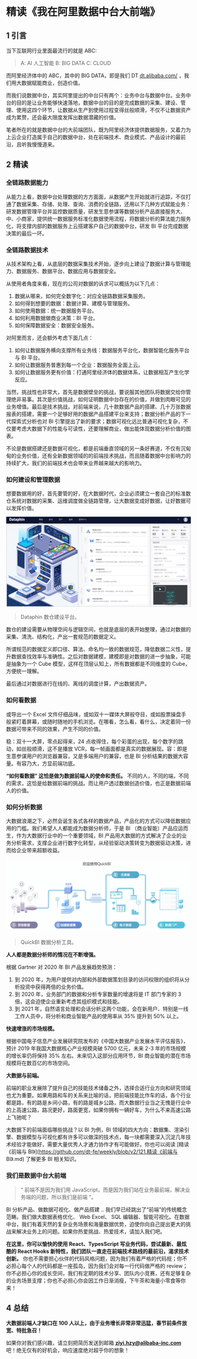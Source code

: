 # 精读《我在阿里数据中台大前端》

## 1 引言

当下互联网行业里面最流行的就是 ABC:

> A: AI 人工智能 B: BIG DATA C: CLOUD

而阿里经济体中的 ABC，其中的 BIG DATA，即是我们 DT [dt.alibaba.com/](https://dt.alibaba.com/) ，我们用大数据赋能商业，创造价值。

而我们说数据中台，其实阿里提出的中台只有两个：业务中台与数据中台。业务中台的目的是让业务能够快速落地，数据中台的目的是完成数据的采集、建设、管理、使用这四个环节，让数据从生产到使用过程变得丝般顺滑，不仅不让数据资产成为累赘，还会最大限度发挥出数据潜藏的价值。

笔者所在的就是数据中台的大前端团队，既为阿里经济体提供数据服务，又着力为上云企业打造属于自己的数据中台，处在前端技术、商业模式、产品设计的最前沿，且听我慢慢道来。

## 2 精读

### 全链路数据能力

从能力上看，数据中台处理数据的方方面面，从数据产生开始就进行追踪，不仅打通了数据采集、存储、处理、查询、消费的全链路，还用以下几种方式赋能业务：研发数据管理平台并监控数据质量，研发生意参谋等数据分析产品直接服务大、中、小商家，提供统一数据服务标准化数据使用流程，将数据分析的算法能力服务化，将支撑内部的数据服务上云搭建客户自己的数据中台，研发 BI 平台完成数据决策的最后一环。

### 全链路数据技术

从技术架构上看，从底层的数据采集技术开始，逐步向上建设了数据计算与管理能力、数据服务、数据平台、数据应用与数据安全。

从使用者角度来看，现在的公司对数据的诉求可以概括为以下几点：

1. 数据从哪来，如何完全数字化：对应全链路数据采集服务。
2. 如何得到想要的数据：数据计算、建模与管理服务。
3. 如何使用数据：统一数据服务平台。
4. 如何利用数据做商业决策：BI 平台。
5. 如何保障数据安全：数据安全服务。

对阿里而言，还会额外考虑下面几点：

1. 如何让数据服务横向支撑所有业务线：数据服务平台化，数据智能化服务平台与 BI 平台。
2. 如何让数据服务普惠到每一个企业：数据服务全面上云。
3. 如何让数据服务更有价值：打通阿里经济体的数据体系，让数据相互产生化学反应。

当然，挑战性也非常大，首先是数据壁垒的挑战，要说服其他团队将数据交给你管理绝非易事。其次是价值挑战，如何证明数据中台存在的价值，并做到肉眼可见的业务增值。最后是技术挑战，对前端来说，几十款数据产品的搭建、几十万张数据报表的搭建，需要一个足够好用的数据产品搭建平台来支持；数据分析产品的下一代探索式分析也对 BI 引擎提出了新的要求；数据可视化远比普通可视化复杂，不仅要考虑大数据下的性能与可读性，还要理解商业，做出能体现数据分析价值的图表。

不论是数据搭建还是数据可视化，都是前端垂直领域的另一条好赛道，不仅有沉甸甸的业务价值，还有全新数据领域的的前端技术挑战，而且随着数据中台影响力的持续扩大，我们的前端技术也会带来业界越来越大的影响力。

### 如何建设和管理数据

想要数据用的好，首先要管的好，在大数据时代，企业必须建立一套自己的标准数仓系统对数据的采集、运维调度做全链路管理，让大数据变成好数据，让好数据可以发挥价值。

![img](精读《我在阿里数据中台大前端》.assets/16f3072ffb16a3cc)

> Dataphin 数仓建设平台。

数仓的建设需要从物理空间与逻辑空间，也就是底层的表开始整理，通过对数据的采集、清洗、结构化，产出一套规范的数据定义。

所谓规范的数据定义即口径、算法、命名均一致的数据规范，降低数据二义性，提升数据查找效率与准确性。之后对数据建模，建模即是对数据的进一步抽象，可能是抽象为一个 Cube 模型，这样在顶层认知上，所有数据都是不同维度的 Cube，方便统一理解。

最后通过对数据进行在线的、离线的调度计算，产出数据资产。

### 如何看数据

或导出一个 Excel 文件仔细品味，或如双十一媒体大屏般夺目，或如股票操盘手般紧盯着屏幕，或随时随地的手机浏览。在哪看，怎么看，看什么，决定着同一份数据可带来不同的效果，产生不同的价值。

稳：双十一大屏，零点起得来，24 点收得住，每个彩蛋的出现，每个数字的跳动，如丝般顺滑，这不是播放 VCR，每一帧画面都是真实的数据展现。容：即是生意参谋用户的浏览器兼容，又是多端用户的兼容，也是 BI 分析结果的数据大容量。有容乃大，方显前端功底。

**“如何看数据” 这恰是做为数据前端人的使命和责任。** 不同的人，不同的端，不同的需求，这恰是给数据前端的挑战。而让用户透过数据创造价值，也正是数据前端人的价值。

### 如何分析数据

大数据浪潮之下，必然会诞生各式各样的数据产品，产品化的方式可以降低数据应用的门槛。我们希望人人都能成为数据分析师，于是 BI （商业智能）产品应运而生，作为大数据行业中的一个重要领域，BI 产品用大数据的方式解决了企业的业务分析需求，支撑企业进行数字化转型，从经验驱动决策转变为数据驱动决策，进而给企业带来超额收益。

![img](精读《我在阿里数据中台大前端》.assets/16f3072ffd56239e)

> QuickBI 数据分析工具。

**人人都是数据分析师的情况在不断增强。**

根据 Gartner 对 2020 年 BI 产品发展趋势预测：

1. 到 2020 年，为用户提供对内部和外部数据策划目录的访问权限的组织将从分析投资中获得两倍的业务价值。
2. 到 2020 年，业务部门的数据和分析专家数量的增速将是 IT 部门专家的 3 倍，这会迫使企业重新考虑其组织模式和技能。
3. 到 2021 年，自然语言处理和会话分析这两个功能，会在新用户、特别是一线工作人员中，将分析和商业智能产品的使用率从 35% 提升到 50% 以上。

**快速增涨的市场规模。**

根据中国电子信息产业发展研究院发布的《中国大数据产业发展水平评估报告》，预计 2019 年我国大数据核心产业规模突破 5700 亿元，未来 2-3 年的市场规模的增长率仍将保持 35% 左右。未来切入这部分应用环节，BI 商业智能的潜在市场规模将在数百亿的市场空间。

**大数据与前端。**

前端的职业发展除了提升自己的技能技术储备之外，选择合适行业方向和研究领域也尤为重要。如果用路和车的关系来比喻的话，把前端技能比作车的话，各个行业都是路，有的路是乡间小路，有的路是城乡公路，而大数据行业当之无愧是行业中的上高速公路，路况更好，路面更宽，如果你拥有一辆好车，为什么不来高速公路上飞驰呢？

大数据下的前端面临哪些挑战？以 BI 为例，BI 领域的四大方向：数据集、渲染引擎、数据模型与可视化都有许多可以做深的技术点，每一块都需要深入沉淀几年技术经验才能做好，需要大量优秀人才通力协作才有可能做好。你也可以阅读 [精读《前端与 BI》](https://github.com/dt-fe/weekly/blob/v2/121.精读《前端与 BI》.md) 了解更多 BI 相关知识。

### 我们是数据中台大前端

> “ 前端不是因为我们用 JavaScript，而是因为我们站在业务最前端，解决业务端的问题，所以我们是前端 ”。

BI 分析产品、做数据可视化、做产品搭建 .. 我们早已经跳出了“前端”的传统概念范畴。我们做大数据表格优化、 Web Excel、 SQL 编辑器、智能可视化。在数据中台，我们有着天然的复杂业务场景和海量数据优势，迫使你向自己提出更大的挑战来解决业务上的问题。如果你热爱挑战、热爱技术，请加入我们吧。

**在这里，你可以愉快的使用 React、TypesScript 写业务代码，尝试最新、最炫酷的 React Hooks 新特性，我们团队一直走在前端技术路线的最前沿，渴求技术创新。** 你也不需要担心伙伴的代码风格问题，因为我们有着严格的代码规；你不必担心每个人的代码都是一座孤岛，因为我们会对每一行代码做严格的 review；你不必担心你的成长空间，我们有定期的技术分享、团队内小竞赛，还有足够复杂的业务场景支撑；你也不必担心你会因工作日渐消瘦，下午茶和海量小零食等你来！

## 4 总结

**大数据前端人才缺口在 100 人以上，由于业务增长非常非常迅猛，春节前条件放宽、特批急召！**

如果你对我们感兴趣，请立刻把简历发送到邮箱 **ziyi.hzy@alibaba-inc.com** 吧！绝无仅有的好机会，响应速度绝对超乎你的想象！